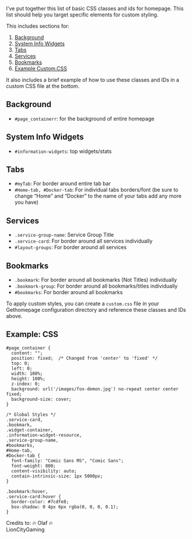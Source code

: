 I've put together this list of basic CSS classes and ids for homepage. This list should help you target specific elements for custom styling.
 
This includes sections for:
1. [Background](#Background)
2. [System Info Widgets](#System-Info-Widgets)
3. [Tabs](#Tabs)
4. [Services](#Services)
5. [Bookmarks](#Bookmarks)
6. [Example Custom.CSS](#Example)

It also includes a brief example of how to use these classes and IDs in a custom CSS file at the bottom.
 
## Background
- `#page_containerr`: for the background of entire homepage
 
## System Info Widgets
- `#information-widgets`: top widgets/stats
 
## Tabs
- `#myTab`: For border around entire tab bar
- `#Home-tab, #Docker-tab`: For individual tabs borders/font (be sure to change “Home” and “Docker” to the name of your tabs add any more you have)

## Services
- `.service-group-name`: Service Group Title
- `.service-card`: For border around all services individually
- `#layout-groups`: For border around all services
 
## Bookmarks
- `.bookmark`: For border around all bookmarks (Not Titles) individually
- `.bookmark-group`: For border around all bookmarks/titles individually
- `#bookmarks`: For border around all bookmarks

To apply custom styles, you can create a `custom.css` file in your Gethomepage configuration directory and reference these classes and IDs above.
 
## Example: CSS

```
#page_container {
  content: "";
  position: fixed;  /* Changed from 'center' to 'fixed' */
  top: 0;
  left: 0;
  width: 100%;
  height: 100%;
  z-index: 0;
  background: url('/images/fox-demon.jpg') no-repeat center center fixed;  
  background-size: cover;
}
 
/* Global Styles */
.service-card,
.bookmark,
.widget-container,
.information-widget-resource,
.service-group-name,
#bookmarks,
#Home-tab,
#Docker-tab {
  font-family: "Comic Sans MS", "Comic Sans";
  font-weight: 800;
  content-visibility: auto;
  contain-intrinsic-size: 1px 5000px;
}
 
.bookmark:hover,
.service-card:hover {
  border-color: #7cdfe8;
  box-shadow: 0 4px 6px rgba(0, 0, 0, 0.1);
}
```
 
Credits to:
    🔥 Olaf 🔥  
    LionCityGaming
